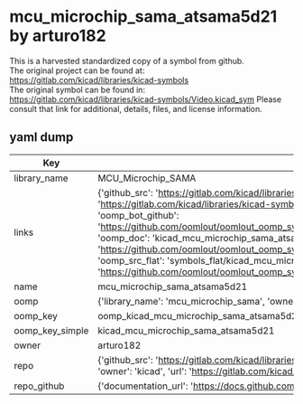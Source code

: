 # mcu_microchip_sama_atsama5d21 by arturo182  
This is a harvested standardized copy of a symbol from github.  
The original project can be found at:  
https://gitlab.com/kicad/libraries/kicad-symbols  
The original symbol can be found in:
https://gitlab.com/kicad/libraries/kicad-symbols/Video.kicad_sym
Please consult that link for additional, details, files, and license information.  
## yaml dump  
| Key | Value |  
| --- | --- |  
| library_name | MCU_Microchip_SAMA |  
| links | {'github_src': 'https://gitlab.com/kicad/libraries/kicad-symbols/Video.kicad_sym', 'github_src_repo': 'https://gitlab.com/kicad/libraries/kicad-symbols', 'oomp_bot': 'kicad_mcu_microchip_sama_atsama5d21/working', 'oomp_bot_github': 'https://github.com/oomlout/oomlout_oomp_symbol_bot/tree/main/kicad_mcu_microchip_sama_atsama5d21/working', 'oomp_doc': 'kicad_mcu_microchip_sama_atsama5d21/working', 'oomp_doc_github': 'https://github.com/oomlout/oomlout_oomp_symbol_doc/tree/main/kicad_mcu_microchip_sama_atsama5d21/working', 'oomp_src_flat': 'symbols_flat/kicad_mcu_microchip_sama_atsama5d21/working', 'oomp_src_flat_github': 'https://github.com/oomlout/oomlout_oomp_symbol_src/tree/main/kicad_mcu_microchip_sama_atsama5d21/working'} |  
| name | mcu_microchip_sama_atsama5d21 |  
| oomp | {'library_name': 'mcu_microchip_sama', 'owner_name': 'kicad', 'symbol_name': 'mcu_microchip_sama_atsama5d21'} |  
| oomp_key | oomp_kicad_mcu_microchip_sama_atsama5d21 |  
| oomp_key_simple | kicad_mcu_microchip_sama_atsama5d21 |  
| owner | arturo182 |  
| repo | {'github_src': 'https://gitlab.com/kicad/libraries/kicad-symbols/Video.kicad_sym', 'name': 'libraries/kicad-symbols', 'owner': 'kicad', 'url': 'https://gitlab.com/kicad/libraries/kicad-symbols'} |  
| repo_github | {'documentation_url': 'https://docs.github.com/rest/repos/repos#get-a-repository', 'message': 'Not Found'} |  

